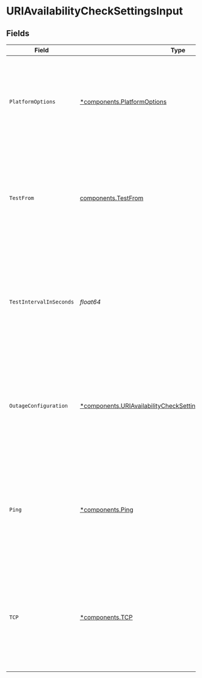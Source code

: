 # URIAvailabilityCheckSettingsInput


## Fields

| Field                                                                                                                                                                  | Type                                                                                                                                                                   | Required                                                                                                                                                               | Description                                                                                                                                                            | Example                                                                                                                                                                |
| ---------------------------------------------------------------------------------------------------------------------------------------------------------------------- | ---------------------------------------------------------------------------------------------------------------------------------------------------------------------- | ---------------------------------------------------------------------------------------------------------------------------------------------------------------------- | ---------------------------------------------------------------------------------------------------------------------------------------------------------------------- | ---------------------------------------------------------------------------------------------------------------------------------------------------------------------- |
| `PlatformOptions`                                                                                                                                                      | [*components.PlatformOptions](../../models/components/platformoptions.md)                                                                                              | :heavy_minus_sign:                                                                                                                                                     | Configure cloud platforms of the synthetic availability test probes. If omitted or set to null, no particular cloud platform will be enforced.                         |                                                                                                                                                                        |
| `TestFrom`                                                                                                                                                             | [components.TestFrom](../../models/components/testfrom.md)                                                                                                             | :heavy_check_mark:                                                                                                                                                     |   Configure locations of the synthetic availability test probes.<br/>  Acceptable values depend on the selected type and actual values of existing probes.             | {<br/>"type": "REGION",<br/>"values": [<br/>"NA"<br/>]<br/>}                                                                                                           |
| `TestIntervalInSeconds`                                                                                                                                                | *float64*                                                                                                                                                              | :heavy_check_mark:                                                                                                                                                     | Configure how often availability tests should be performed. Provide a number of seconds that is one of 60, 300, 600, 900, 1800, 3600, 7200, 14400.                     |                                                                                                                                                                        |
| `OutageConfiguration`                                                                                                                                                  | [*components.URIAvailabilityCheckSettingsInputOutageConfiguration](../../models/components/uriavailabilitychecksettingsinputoutageconfiguration.md)                    | :heavy_minus_sign:                                                                                                                                                     |   Default conditions when the entity is considered down.<br/>  If omitted or set to null, organization configuration will be used for this entity.                     |                                                                                                                                                                        |
| `Ping`                                                                                                                                                                 | [*components.Ping](../../models/components/ping.md)                                                                                                                    | :heavy_minus_sign:                                                                                                                                                     |   Use this field to configure ping tests for the URI. If omitted or set to null, ping tests will be disabled.<br/>  One test type (ping or TCP) must be enabled for a URI. |                                                                                                                                                                        |
| `TCP`                                                                                                                                                                  | [*components.TCP](../../models/components/tcp.md)                                                                                                                      | :heavy_minus_sign:                                                                                                                                                     |   Use this field to configure TCP tests for the URI. If omitted or set to null, TCP tests will be disabled.<br/>  One test type (ping or TCP) must be enabled for a URI. |                                                                                                                                                                        |